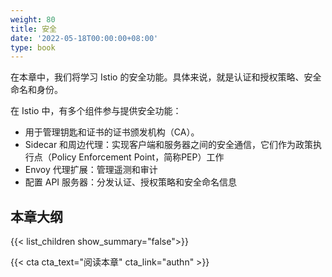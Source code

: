 ```yaml
---
weight: 80
title: 安全
date: '2022-05-18T00:00:00+08:00'
type: book
---
```


在本章中，我们将学习 Istio 的安全功能。具体来说，就是认证和授权策略、安全命名和身份。

在 Istio 中，有多个组件参与提供安全功能：

- 用于管理钥匙和证书的证书颁发机构（CA）。
- Sidecar 和周边代理：实现客户端和服务器之间的安全通信，它们作为政策执行点（Policy Enforcement Point，简称PEP）工作
- Envoy 代理扩展：管理遥测和审计
- 配置 API 服务器：分发认证、授权策略和安全命名信息

## 本章大纲

{{< list_children show_summary="false">}}

{{< cta cta_text="阅读本章" cta_link="authn" >}}
